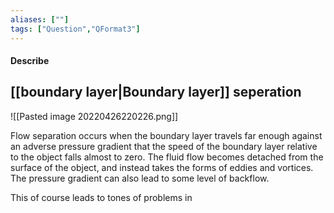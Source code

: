 ```yaml
---
aliases: [""]
tags: ["Question","QFormat3"]
---
```


#### Describe
## [[boundary layer|Boundary layer]] seperation

![[Pasted image 20220426220226.png]]

Flow separation occurs when the boundary layer travels far enough against an adverse pressure gradient that the speed of the boundary layer relative to the object falls almost to zero. The fluid flow becomes detached from the surface of the object, and instead takes the forms of eddies and vortices. The pressure gradient can also lead to some level of backflow.

This of course leads to tones of problems in